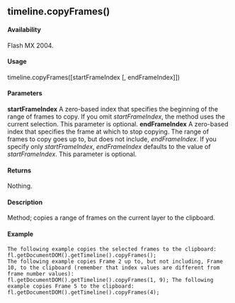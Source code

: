 ## timeline.copyFrames()

#### Availability

Flash MX 2004.

#### Usage

timeline.copyFrames(\[startFrameIndex \[, endFrameIndex\]\])

#### Parameters

**startFrameIndex** A zero-based index that specifies the beginning of the range of frames to copy. If you omit
*startFrameIndex*, the method uses the current selection. This parameter is optional.
**endFrameIndex** A zero-based index that specifies the frame at which to stop copying. The range of frames to copy goes up to, but does not include, *endFrameIndex*. If you specify only *startFrameIndex*, *endFrameIndex* defaults to the value of *startFrameIndex*. This parameter is optional.

#### Returns

Nothing.

#### Description

Method; copies a range of frames on the current layer to the clipboard.

#### Example

```
The following example copies the selected frames to the clipboard:
fl.getDocumentDOM().getTimeline().copyFrames();
The following example copies Frame 2 up to, but not including, Frame 10, to the clipboard (remember that index values are different from frame number values):
fl.getDocumentDOM().getTimeline().copyFrames(1, 9); The following example copies Frame 5 to the clipboard: fl.getDocumentDOM().getTimeline().copyFrames(4);

```